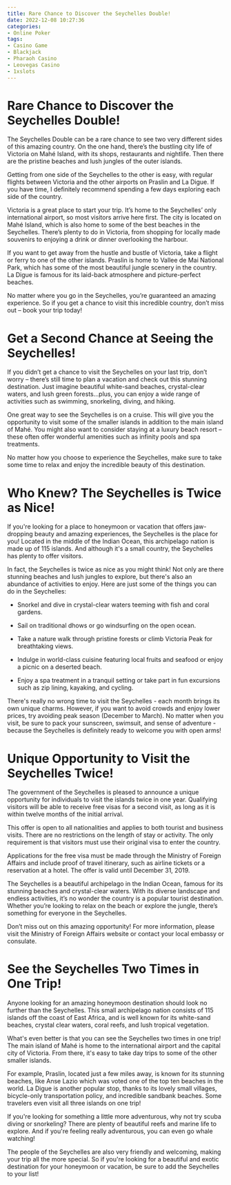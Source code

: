 ```yaml
---
title: Rare Chance to Discover the Seychelles Double!
date: 2022-12-08 10:27:36
categories:
- Online Poker
tags:
- Casino Game
- Blackjack
- Pharaoh Casino
- Leovegas Casino
- 1xslots
---
```



#  Rare Chance to Discover the Seychelles Double!

The Seychelles Double can be a rare chance to see two very different sides of this amazing country.  On the one hand, there’s the bustling city life of Victoria on Mahé Island, with its shops, restaurants and nightlife. Then there are the pristine beaches and lush jungles of the outer islands. 

Getting from one side of the Seychelles to the other is easy, with regular flights between Victoria and the other airports on Praslin and La Digue. If you have time, I definitely recommend spending a few days exploring each side of the country.

Victoria is a great place to start your trip. It’s home to the Seychelles’ only international airport, so most visitors arrive here first. The city is located on Mahé Island, which is also home to some of the best beaches in the Seychelles. There’s plenty to do in Victoria, from shopping for locally made souvenirs to enjoying a drink or dinner overlooking the harbour.

If you want to get away from the hustle and bustle of Victoria, take a flight or ferry to one of the other islands. Praslin is home to Vallee de Mai National Park, which has some of the most beautiful jungle scenery in the country. La Digue is famous for its laid-back atmosphere and picture-perfect beaches.

No matter where you go in the Seychelles, you’re guaranteed an amazing experience. So if you get a chance to visit this incredible country, don’t miss out – book your trip today!

#  Get a Second Chance at Seeing the Seychelles!

If you didn’t get a chance to visit the Seychelles on your last trip, don’t worry – there’s still time to plan a vacation and check out this stunning destination. Just imagine beautiful white-sand beaches, crystal-clear waters, and lush green forests…plus, you can enjoy a wide range of activities such as swimming, snorkeling, diving, and hiking.

One great way to see the Seychelles is on a cruise. This will give you the opportunity to visit some of the smaller islands in addition to the main island of Mahé. You might also want to consider staying at a luxury beach resort – these often offer wonderful amenities such as infinity pools and spa treatments.

No matter how you choose to experience the Seychelles, make sure to take some time to relax and enjoy the incredible beauty of this destination.

#  Who Knew? The Seychelles is Twice as Nice!

If you're looking for a place to honeymoon or vacation that offers jaw-dropping beauty and amazing experiences, the Seychelles is the place for you! Located in the middle of the Indian Ocean, this archipelago nation is made up of 115 islands. And although it's a small country, the Seychelles has plenty to offer visitors.

In fact, the Seychelles is twice as nice as you might think! Not only are there stunning beaches and lush jungles to explore, but there's also an abundance of activities to enjoy. Here are just some of the things you can do in the Seychelles:

* Snorkel and dive in crystal-clear waters teeming with fish and coral gardens.

* Sail on traditional dhows or go windsurfing on the open ocean.

* Take a nature walk through pristine forests or climb Victoria Peak for breathtaking views.

* Indulge in world-class cuisine featuring local fruits and seafood or enjoy a picnic on a deserted beach.

* Enjoy a spa treatment in a tranquil setting or take part in fun excursions such as zip lining, kayaking, and cycling.

There's really no wrong time to visit the Seychelles - each month brings its own unique charms. However, if you want to avoid crowds and enjoy lower prices, try avoiding peak season (December to March). No matter when you visit, be sure to pack your sunscreen, swimsuit, and sense of adventure - because the Seychelles is definitely ready to welcome you with open arms!

#  Unique Opportunity to Visit the Seychelles Twice!

The government of the Seychelles is pleased to announce a unique opportunity for individuals to visit the islands twice in one year. Qualifying visitors will be able to receive free visas for a second visit, as long as it is within twelve months of the initial arrival.

This offer is open to all nationalities and applies to both tourist and business visits. There are no restrictions on the length of stay or activity. The only requirement is that visitors must use their original visa to enter the country.

Applications for the free visa must be made through the Ministry of Foreign Affairs and include proof of travel itinerary, such as airline tickets or a reservation at a hotel. The offer is valid until December 31, 2019.

The Seychelles is a beautiful archipelago in the Indian Ocean, famous for its stunning beaches and crystal-clear waters. With its diverse landscape and endless activities, it’s no wonder the country is a popular tourist destination. Whether you’re looking to relax on the beach or explore the jungle, there’s something for everyone in the Seychelles.

Don’t miss out on this amazing opportunity! For more information, please visit the Ministry of Foreign Affairs website or contact your local embassy or consulate.

#  See the Seychelles Two Times in One Trip!

Anyone looking for an amazing honeymoon destination should look no further than the Seychelles. This small archipelago nation consists of 115 islands off the coast of East Africa, and is well known for its white-sand beaches, crystal clear waters, coral reefs, and lush tropical vegetation.

What's even better is that you can see the Seychelles two times in one trip! The main island of Mahé is home to the international airport and the capital city of Victoria. From there, it's easy to take day trips to some of the other smaller islands.

For example, Praslin, located just a few miles away, is known for its stunning beaches, like Anse Lazio which was voted one of the top ten beaches in the world. La Digue is another popular stop, thanks to its lovely small villages, bicycle-only transportation policy, and incredible sandbank beaches. Some travelers even visit all three islands on one trip!

If you're looking for something a little more adventurous, why not try scuba diving or snorkeling? There are plenty of beautiful reefs and marine life to explore. And if you're feeling really adventurous, you can even go whale watching!

The people of the Seychelles are also very friendly and welcoming, making your trip all the more special. So if you're looking for a beautiful and exotic destination for your honeymoon or vacation, be sure to add the Seychelles to your list!